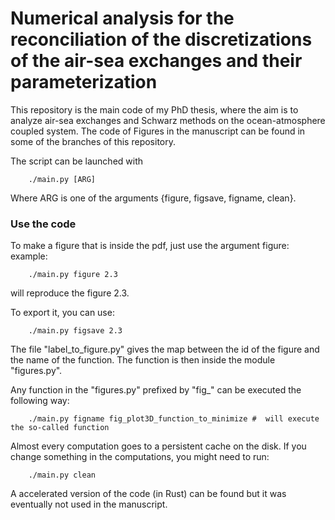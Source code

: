 # Numerical analysis for the reconciliation of the discretizations of the air-sea exchanges and their parameterization

This repository is the main code of my PhD thesis, where the aim is to analyze air-sea exchanges
and Schwarz methods on the ocean-atmosphere coupled system.
The code of Figures in the manuscript can be found in some of the branches of this repository.

The script can be launched with
```
    ./main.py [ARG]
```

Where ARG is one of the arguments {figure, figsave, figname, clean}.

### Use the code
To make a figure that is inside the pdf, just use the argument figure:
example:
```
    ./main.py figure 2.3
```
will reproduce the figure 2.3.

To export it, you can use:
```
    ./main.py figsave 2.3
```

The file "label\_to\_figure.py" gives the map between the id of the figure and the name of the function. The function is then inside the module "figures.py".

Any function in the "figures.py" prefixed by "fig\_" can be executed the following way:
```
    ./main.py figname fig_plot3D_function_to_minimize #  will execute the so-called function
```

Almost every computation goes to a persistent cache on the disk. If you change something in the computations, you might need to run:
```
    ./main.py clean
```

A accelerated version of the code (in Rust) can be found but it was eventually not used in the manuscript.
